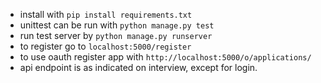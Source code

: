 - install with `pip install requirements.txt`
- unittest can be run with `python manage.py test`
- run test server by `python manage.py runserver`
- to register go to `localhost:5000/register`
- to use oauth register app with `http://localhost:5000/o/applications/` 
- api endpoint is as indicated on interview, except for login. 
